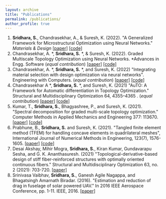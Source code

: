 ```yaml
---
layout: archive
title: "Publications"
permalink: /publications/
author_profile: true
---
```

<!-- 
{% if author.googlescholar %}
  You can also find my articles on <u><a href="{{author.googlescholar}}">my Google Scholar profile</a>.</u>
{% endif %}

{% include base_path %} 

{% for post in site.publications reversed %}
  {% include archive-single.html %}
{% endfor %}
 -->
 1. **Sridhara, S.**, Chandrasekhar, A., & Suresh, K. (2022). "A Generalized Framework for Microstructural Optimization using Neural Networks." *Materials & Design* 
 [[paper]](https://www.sciencedirect.com/science/article/pii/S0264127522008358) [[code]](https://github.com/UW-ERSL/MicroTOuNN)
2. Chandrasekhar, A. \*, **Sridhara, S.** \*, & Suresh, K. (2022). Graded Multiscale Topology Optimization using Neural Networks. *Advances in Engg. Software (*equal contribution*)
[[paper]](https://www.sciencedirect.com/science/article/pii/S0965997822002605) [[code]](https://github.com/UW-ERSL/GMTOuNN/stargazers)
3. Chandrasekhar, A. \*, **Sridhara, S.** \*, and Suresh, K. (2022) "Integrating material selection with design optimization via neural networks". Engineering with Computers. (*equal contribution*)
[[paper]](https://link.springer.com/article/10.1007/s00366-022-01736-0) [[code]](https://github.com/UW-ERSL/MaTruss)
4.  Chandrasekhar A \*, **Sridhara, S.** \*, and Suresh, K. (2021) "AuTO: A Framework for Automatic differentiation in Topology Optimization." Structural and Multidisciplinary Optimization 64, 4355–4365 . (*equal contribution*)
[[paper]](https://link.springer.com/article/10.1007/s00158-021-03025-8) [[code]](https://github.com/UW-ERSL/AuTO)
5. Kumar, T., **Sridhara, S.**, Bhagyashree, P., and Suresh, K. (2021). "Spectral decomposition for graded multi-scale topology optimization." Computer Methods in Applied Mechanics and Engineering 377: 113670.
[[paper]](https://www.sciencedirect.com/science/article/pii/S0045782521000062) [[code]](https://github.com/sakethsridhara/MultiscaleTO)
6. Prabhune, B., **Sridhara, S.** and Suresh, K. (2021). "Tangled finite element method (TFEM) for handling concave elements in quadrilateral meshes", International Journal of Numerical Methods in Engineering, 123(7), 1576-1605.
[[paper]](https://onlinelibrary.wiley.com/doi/10.1002/nme.6907) [[code]](https://ersl.wisc.edu/software/TFEM2DQuad.zip)
7. Desai Akshay, Mihir Mogra, **Sridhara, S.**, Kiran Kumar, Gundavarapu Sesha, and G. K. Ananthasuresh. (2021) "Topological-derivative-based design of stiff fiber-reinforced structures with optimally oriented continuous fibers." Structural and Multidisciplinary Optimization 63, no. 2 (2021): 703-720.
[[paper]](https://link.springer.com/article/10.1007/s00158-020-02721-1)
8. Srinivasa Vaibhav, **Sridhara, S.**, Ganesh Agile Nagappa, and Bhagatsingh Amarnath Biradar. (2016). "Estimation and reduction of drag in fuselage of solar powered UAV." In 2016 IEEE Aerospace Conference, pp. 1-11. IEEE, 2016.
[[paper]](https://ieeexplore.ieee.org/document/7500911)